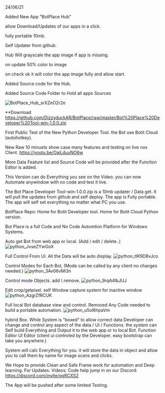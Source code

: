 24/06/21

Added New App "BotPlace Hub"

allow Download/Updates of our apps in a click.

fully portable 10mb.

Self Updater from github.

Hub Will grayscale the app image if app is missing.

on update 50% color to image

on check ok it will color the app image fully and allow start.



Added Source code for the Hub.

Added Source Code Folder to Hold all apps Sources

![BotPlace_Hub_srXZeO2r2e](https://user-images.githubusercontent.com/52171360/123235235-8663d200-d490-11eb-8581-3b34a7aa58df.png)


**Download
https://github.com/DizzyduckAR/BotPlace/raw/master/Bot%20Place%20Developer%20Tool-win-1.0.0.zip


First Public Test of the New Python Developer Tool.
the Bot use Botit Cloud (autohotkey).

New Raw 10 minuets show case many features and testing on live nox Client.
https://youtu.be/OaiLduuNO6w

More Data Feature list and Source Code will be provided after the Function Editor is added.

This Version can do Everything you see on the Video. you can now Automate anywindow with no code and test it live.


The Bot Place Developer Tool-win-1.0.0.zip is a 10mb updater / Data get.
It will pull the updates from github and self deploy.
The app is Fully portable.
The app will self set everything no matter what PC you use.


BotPlace Repo:
Home for Botit Developer tool.
Home for Botit Cloud Python version.

Bot Place is a full Code and No Code Automtion Platform for Windows Systems.

Auto get Bot from web app or local. (Add / edit / delete..)
![python_JvseZYwGoX](https://user-images.githubusercontent.com/52171360/119627821-35bb7380-be15-11eb-87b1-1b3d967dec38.png)

Full Control From UI. All the Data will be auto display.
![python_tIK9D8vJco](https://user-images.githubusercontent.com/52171360/119627832-381dcd80-be15-11eb-9978-aff779db5c39.png)

Control Modes for Each Bot, (Mode can be called by any client no changes needed.)
![python_3Av06vMi3n](https://user-images.githubusercontent.com/52171360/119627844-39e79100-be15-11eb-8f77-c1bc4e6d11cd.png)

Control mode Objects. add \ remove.
![python_9rqA4lbJUJ](https://user-images.githubusercontent.com/52171360/119627854-3bb15480-be15-11eb-9c6b-93bef11167e1.png)

Edit crop/getpixel. self Window capture system for inactive window
![python_AzgrZfRCUK](https://user-images.githubusercontent.com/52171360/119627857-3d7b1800-be15-11eb-8f73-ca3c11685b1b.png)

Full local Bot database view and control. Removed Any Code needed to build a portable automation.
![python_u5ol6hpaVm](https://user-images.githubusercontent.com/52171360/119627865-3f44db80-be15-11eb-8d56-e03916da055e.png)

hybrid Box. While System is "boxed" to allow correct data Developer can change and control any aspect of the data / UI / Functions.
the system can Self build Everything and Output it to the web app or to local Bot.
Function Editor
UI Editor (client ui controled by the Developer. easy bootstrap can take you anywhere.)


System will calc Everything for you. it will store the data in object and allow you to call them by name for image scans and clicks.

We Hope to provide Clean and Safe Frame work for automation and Deep learning.
For Updates. Videos. Code help jump in on our Discord:
https://discord.com/invite/ggRCXS2

The App will be pushed after some limited Testing.
